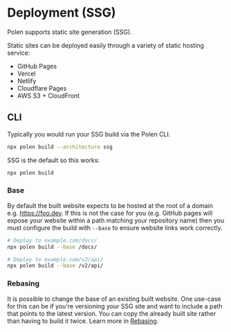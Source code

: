 # Deployment (SSG)

Polen supports static site generation (SSG).

Static sites can be deployed easily through a variety of static hosting service:

- GitHub Pages
- Vercel
- Netlify
- Cloudflare Pages
- AWS S3 + CloudFront

## CLI

Typically you would run your SSG build via the Polen CLI.

```bash
npx polen build --architecture ssg
```

SSG is the default so this works:

```bash
npx polen build
```

### Base

By default the built website expects to be hosted at the root of a domain e.g. https://foo.dev. If this is not the case for you (e.g. GitHub pages will expose your website within a path matching your repository name) then you must configure the build with `--base` to ensure website links work correctly.

```bash
# Deploy to example.com/docs/
npx polen build --base /docs/

# Deploy to example.com/v2/api/
npx polen build --base /v2/api/
```

### Rebasing

It is possible to change the base of an existing built website. One use-case for this can be if you're versioning your SSG site and want to include a path that points to the latest version. You can copy the already built site rather than having to build it twice. Learn more in [Rebasing](./rebasing.md).

